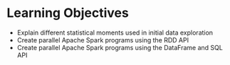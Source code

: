 # Learning Objectives
* Explain different statistical moments used in initial data exploration
* Create parallel Apache Spark programs using the RDD API
* Create parallel Apache Spark programs using the DataFrame and SQL API